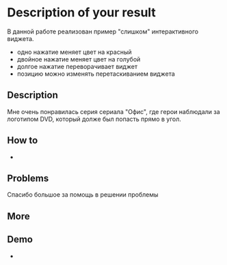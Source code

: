 # Description of your result

В данной работе реализован пример "слишком" интерактивного виджета.

- одно нажатие меняет цвет на красный
- двойное нажатие меняет цвет на голубой 
- долгое нажатие переворачивает виджет
- позицию можно изменять перетаскиванием виджета

## Description

Мне очень понравилась серия сериала "Офис", где герои наблюдали за логотипом DVD, который долже был попасть прямо в угол. 

## How to

-

## Problems

Спасибо большое за помощь в решении проблемы

## More



## Demo

-


